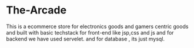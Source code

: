 # The-Arcade
This is a ecommerce store for electronics goods and gamers centric goods and built with basic techstack for front-end like jsp,css and js  and for backend we have used servelet. and for database , its just mysql.
